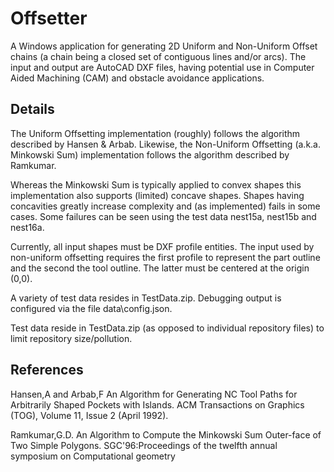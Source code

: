 <h1>Offsetter</h1>

A Windows application for generating 2D Uniform and Non-Uniform Offset chains (a chain being a closed set of contiguous lines and/or arcs). The input and output are AutoCAD DXF files, having potential use in Computer Aided Machining (CAM) and obstacle avoidance applications.

<h2>Details</h2>

The Uniform Offsetting implementation (roughly) follows the algorithm described by Hansen & Arbab. Likewise, the Non-Uniform Offsetting (a.k.a. Minkowski Sum) implementation follows the algorithm described by Ramkumar.

Whereas the Minkowski Sum is typically applied to convex shapes this implementation also supports (limited) concave shapes. Shapes having concavities greatly increase complexity and (as implemented) fails in some cases. Some failures can be seen using the test data nest15a, nest15b and nest16a.

Currently, all input shapes must be DXF profile entities. The input used by non-uniform offsetting requires the first profile to represent the part outline and the second the tool outline. The latter must be centered at the origin (0,0).

A variety of test data resides in TestData.zip. Debugging output is configured via the file data\config.json.

Test data reside in TestData.zip (as opposed to individual repository files) to limit repository size/pollution.

<h2>References</h2>

Hansen,A and Arbab,F An Algorithm for Generating NC Tool Paths for Arbitrarily Shaped Pockets with Islands. ACM Transactions on Graphics (TOG), Volume 11, Issue 2
(April 1992).

Ramkumar,G.D. An Algorithm to Compute the Minkowski Sum Outer-face of Two Simple Polygons. SGC'96:Proceedings of the twelfth annual symposium on Computational geometry

